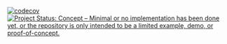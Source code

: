 [![codecov](https://codecov.io/gh/ht7-swiss/php-actions-test/branch/master/graph/badge.svg?token=DU6IGJWHRE)](https://codecov.io/gh/ht7-swiss/php-actions-test)
[![Project Status: Concept – Minimal or no implementation has been done yet, or the repository is only intended to be a limited example, demo, or proof-of-concept.](https://www.repostatus.org/badges/latest/concept.svg)](https://www.repostatus.org/#concept)
